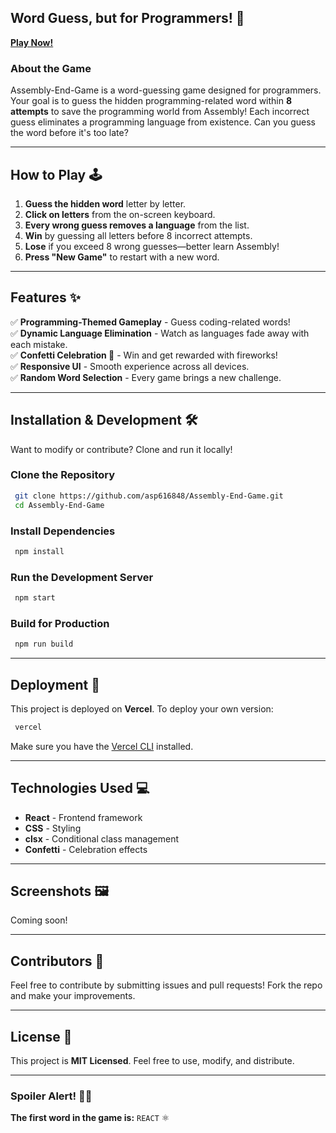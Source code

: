 ## Word Guess, but for Programmers! 🚀

[**Play Now!**](https://assembly-end-game-eta.vercel.app/)

### About the Game
Assembly-End-Game is a word-guessing game designed for programmers. Your goal is to guess the hidden programming-related word within **8 attempts** to save the programming world from Assembly! Each incorrect guess eliminates a programming language from existence. Can you guess the word before it's too late?

---

## How to Play 🕹️
1. **Guess the hidden word** letter by letter.
2. **Click on letters** from the on-screen keyboard.
3. **Every wrong guess removes a language** from the list.
4. **Win** by guessing all letters before 8 incorrect attempts.
5. **Lose** if you exceed 8 wrong guesses—better learn Assembly!
6. **Press "New Game"** to restart with a new word.

---

## Features ✨
✅ **Programming-Themed Gameplay** - Guess coding-related words!  
✅ **Dynamic Language Elimination** - Watch as languages fade away with each mistake.  
✅ **Confetti Celebration 🎉** - Win and get rewarded with fireworks!  
✅ **Responsive UI** - Smooth experience across all devices.  
✅ **Random Word Selection** - Every game brings a new challenge.  

---

## Installation & Development 🛠️
Want to modify or contribute? Clone and run it locally!

### **Clone the Repository**
```sh
 git clone https://github.com/asp616848/Assembly-End-Game.git
 cd Assembly-End-Game
```

### **Install Dependencies**
```sh
 npm install
```

### **Run the Development Server**
```sh
 npm start
```

### **Build for Production**
```sh
 npm run build
```

---

## Deployment 🚀
This project is deployed on **Vercel**. To deploy your own version:
```sh
 vercel
```
Make sure you have the [Vercel CLI](https://vercel.com/docs/cli) installed.

---

## Technologies Used 💻
- **React** - Frontend framework
- **CSS** - Styling
- **clsx** - Conditional class management
- **Confetti** - Celebration effects

---

## Screenshots 🖼️
Coming soon!

---

## Contributors 👥
Feel free to contribute by submitting issues and pull requests! Fork the repo and make your improvements.

---

## License 📜
This project is **MIT Licensed**. Feel free to use, modify, and distribute.

---

### Spoiler Alert! 🕵️‍♂️
**The first word in the game is:** `REACT` ⚛️
